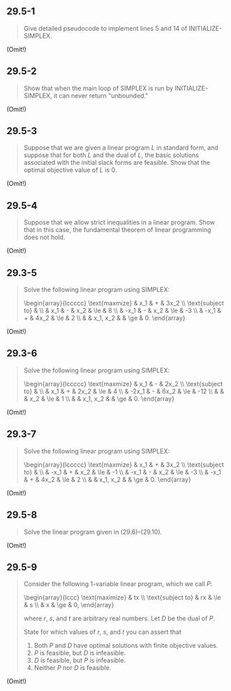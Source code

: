 ## 29.5-1

> Give detailed pseudocode to implement lines 5 and 14 of $\text{INITIALIZE-SIMPLEX}$.

(Omit!)

## 29.5-2

> Show that when the main loop of $\text{SIMPLEX}$ is run by $\text{INITIALIZE-SIMPLEX}$, it can never return "unbounded."

(Omit!)

## 29.5-3

> Suppose that we are given a linear program $L$ in standard form, and suppose that for both $L$ and the dual of $L$, the basic solutions associated with the initial slack forms are feasible. Show that the optimal objective value of $L$ is $0$.

(Omit!)

## 29.5-4

> Suppose that we allow strict inequalities in a linear program. Show that in this case, the fundamental theorem of linear programming does not hold.

(Omit!)

## 29.3-5

> Solve the following linear program using $\text{SIMPLEX}$:
>
> \begin{array}{lccccc}
> \text{maxmize}    &  x_1 & + & 3x_2 \\\\
> \text{subject to} & \\\\
>                   &  x_1 & - &  x_2 & \le &  8 \\\\
>                   & -x_1 & - &  x_2 & \le & -3 \\\\
>                   & -x_1 & + & 4x_2 & \le &  2 \\\\
>                   &      & x_1, x_2 & & \ge & 0.
> \end{array}

(Omit!)

## 29.3-6

> Solve the following linear program using $\text{SIMPLEX}$:
>
> \begin{array}{lccccc}
> \text{maxmize}    &   x_1 & - & 2x_2 \\\\
> \text{subject to} & \\\\
>                   &   x_1 & + & 2x_2 & \le &   4 \\\\
>                   & -2x_1 & - & 6x_2 & \le & -12 \\\\
>                   &       &   &  x_2 & \le &   1 \\\\
>                   &       & x_1, x_2 & & \ge & 0.
> \end{array}

(Omit!)

## 29.3-7

> Solve the following linear program using $\text{SIMPLEX}$:
>
> \begin{array}{lccccc}
> \text{maxmize}    &  x_1 & + & 3x_2 \\\\
> \text{subject to} & \\\\
>                   & -x_1 & + &  x_2 & \le & -1 \\\\
>                   & -x_1 & - &  x_2 & \le & -3 \\\\
>                   & -x_1 & + & 4x_2 & \le &  2 \\\\
>                   &      & x_1, x_2 & & \ge & 0.
> \end{array}

(Omit!)

## 29.5-8

> Solve the linear program given in $\text{(29.6)}$–$\text{(29.10)}$.

(Omit!)

## 29.5-9

> Consider the following $1$-variable linear program, which we call $P$:
>
> \begin{array}{lccc}
> \text{maximize}   & tx \\\\
> \text{subject to} & rx & \le & s \\\\
>                   & x  & \ge & 0,
> \end{array}
> 
> where $r$, $s$, and $t$ are arbitrary real numbers. Let $D$ be the dual of $P$.
>
> State for which values of $r$, $s$, and $t$ you can assert that
>
> 1. Both $P$ and $D$ have optimal solutions with finite objective values.
> 2. $P$ is feasible, but $D$ is infeasible.
> 3. $D$ is feasible, but $P$ is infeasible.
> 4. Neither $P$ nor $D$ is feasible.

(Omit!)
